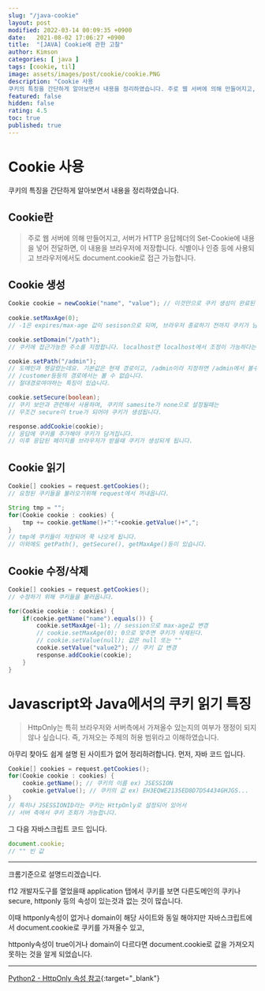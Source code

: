 ```yaml
---
slug: "/java-cookie"
layout: post
modified: 2022-03-14 00:09:35 +0900
date:   2021-08-02 17:06:27 +0900
title:  "[JAVA] Cookie에 관한 고찰"
author: Kimson
categories: [ java ]
tags: [cookie, til]
image: assets/images/post/cookie/cookie.PNG
description: "Cookie 사용
쿠키의 특징을 간단하게 알아보면서 내용을 정리하였습니다. 주로 웹 서버에 의해 만들어지고, 서버가 HTTP 응답헤더의 Set-Cookie에 내용을 넣어 전달하면, 이 내용을 브라우저에 저장합니다."
featured: false
hidden: false
rating: 4.5
toc: true
published: true
---
```


# Cookie 사용

쿠키의 특징을 간단하게 알아보면서 내용을 정리하였습니다.

## Cookie란

> 주로 웹 서버에 의해 만들어지고, 서버가 HTTP 응답헤더의 Set-Cookie에 내용을 넣어 전달하면, 이 내용을 브라우저에 저장합니다.
>식별이나 인증 등에 사용되고 브라우저에서도 document.cookie로 접근 가능합니다.

## Cookie 생성

```java
Cookie cookie = newCookie("name", "value"); // 이것만으로 쿠키 생성이 완료된 것이 아닙니다.
​
cookie.setMaxAge(0);
// -1은 expires/max-age 값이 sesison으로 되며, 브라우저 종료하기 전까지 쿠키가 남아있게 됩니다.

cookie.setDomain("/path");
// 쿠키에 접근가능한 주소를 지정합니다. localhost면 localhost에서 조정이 가능하다는 이야기입니다.

cookie.setPath("/admin");
// 도메인과 헷갈렸는데요. 기본값은 현재 경로이고, /admin이라 지정하면 /admin에서 볼수있지만
// /customer등등의 경로에서는 볼 수 없습니다.
// 절대경로여야하는 특징이 있습니다.

cookie.setSecure(boolean);
// 쿠키 보안과 관련해서 사용하며, 쿠키의 samesite가 none으로 설정될때는
// 무조건 secure이 true가 되어야 쿠키가 생성됩니다.

response.addCookie(cookie);
// 응답에 쿠키를 추가해야 쿠키가 담겨집니다.
// 이후 응답된 페이지를 브라우저가 받을때 쿠키가 생성되게 됩니다.
```

## Cookie 읽기

```java
Cookie[] cookies = request.getCookies();
// 요청된 쿠키들을 불러오기위해 request에서 꺼내옵니다.

String tmp = "";
for(Cookie cookie : cookies) {
    tmp += cookie.getName()+":"+cookie.getValue()+",";
}
// tmp에 쿠키들이 저장되어 쭉 나오게 됩니다.
// 이외에도 getPath(), getSecure(), getMaxAge()등이 있습니다.
```

## Cookie 수정/삭제

```java
Cookie[] cookies = request.getCookies();
// 수정하기 위해 쿠키들을 불러옵니다.

for(Cookie cookie : cookies) {
    if(cookie.getName("name").equals()) {
        cookie.setMaxAge(-1); // session으로 max-age값 변경
        // cookie.setMaxAge(0); 0으로 맞추면 쿠키가 삭제된다.
        // cookie.setValue(null); 값은 null 또는 ""
        cookie.setValue("value2"); // 쿠키 값 변경
        response.addCookie(cookie);
    }
}
```

# Javascript와 Java에서의 쿠키 읽기 특징

>HttpOnly는 특히 브라우저와 서버측에서 가져올수 있는지의 여부가 쟁정이 되지 않나 싶습니다. 즉, 가져오는 주체의 허용 범위라고 이해하였습니다.

아무리 찾아도 쉽게 설명 된 사이트가 없어 정리하려합니다. 먼저, 자바 코드 입니다.

```java
Cookie[] cookies = request.getCookies();
for(Cookie cookie : cookies) {
    cookie.getName(); // 쿠키의 이름 ex) JSESSION
    cookie.getValue(); // 쿠키의 값 ex) EH3EQWE2135ED8D7D54434GHJGS...
}
// 특히나 JSESSIONID라는 쿠키는 HttpOnly로 설정되어 있어서
// 서버 측에서 쿠키 조회가 가능합니다.
```

그 다음 자바스크립트 코드 입니다.

```javascript
document.cookie;
// "" 빈 값
```

-----

크롬기준으로 설명드리겠습니다.

f12 개발자도구를 열었을때 application 탭에서 쿠키를 보면 다른도메인의 쿠키나 secure, httponly 등의 속성이 있는것과 없는 것이 많습니다.

이때 httponly속성이 없거나 domain이 해당 사이트와 동일 해야지만 자바스크립트에서 document.cookie로 쿠키를 가져올수 있고,

httponly속성이 true이거나 domain이 다르다면 document.cookie로 값을 가져오지 못하는 것을 알게 되었습니다.

-----

[Python2 - HttpOnly 속성 참고](https://www.python2.net/questions-200084.htm){:target="_blank"}